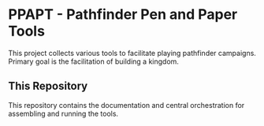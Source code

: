 # PPAPT - Pathfinder Pen and Paper Tools
This project collects various tools to facilitate playing pathfinder campaigns.
Primary goal is the facilitation of building a kingdom.

## This Repository
This repository contains the documentation and central orchestration for
assembling and running the tools.

